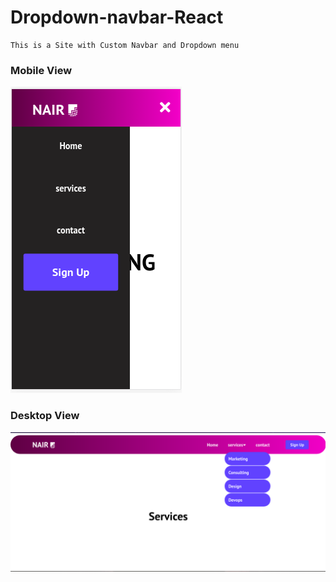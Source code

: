 # Dropdown-navbar-React
    This is a Site with Custom Navbar and Dropdown menu
### Mobile View
![](https://github.com/Captain-K-101/Dropdown-navbar-React/blob/main/images/mob-view.png?raw=true)

### Desktop View

![](https://raw.githubusercontent.com/Captain-K-101/Dropdown-navbar-React/main/images/Selection_019.png)
